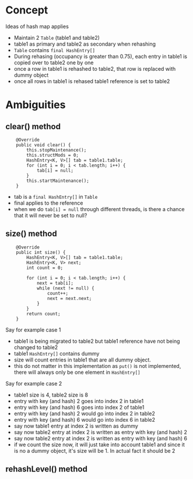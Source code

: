# Concept
Ideas of hash map applies
- Maintain 2 `Table` (table1 and table2)
- table1 as primary and table2 as secondary when rehashing
- `Table` contains `final HashEntry[]`
- During rehasing (occupancy is greater than 0.75), each entry in table1 is copied
over to table2 one by one
- once a row in table1 is rehashed to table2, that row is replaced with dummy object
- once all rows in table1 is rehased table1 reference is set to table2


# Ambiguities
## clear() method
```
    @Override
    public void clear() {
        this.stopMaintenance();
        this.structMods = 0;
        HashEntry<K, V>[] tab = table1.table;
        for (int i = 0; i < tab.length; i++) {
            tab[i] = null;
        }
        this.startMaintenance();
    }
```
- tab is a `final HashEntry[]` in `Table`
- final applies to the reference
- when we do `tab[i] = null` through different threads, is there a chance that it will never be set to null?


## size() method
```
    @Override
    public int size() {
        HashEntry<K, V>[] tab = table1.table;
        HashEntry<K, V> next;
        int count = 0;

        for (int i = 0; i < tab.length; i++) {
            next = tab[i];
            while (next != null) {
                count++;
                next = next.next;
            }
        }
        return count;
    }
```

Say for example case 1
- table1 is being migrated to table2 but table1 reference have not being changed to table2
- table1 `HashEntry[]` contains dummy
- size will count entries in table1 that are all dummy object.
- this do not matter in this implementation as `put()` is not implemented, there will always only be 
one element in `HashEntry[]`


Say for example case 2
- table1 size is 4, table2 size is 8
- entry with key (and hash) 2 goes into index 2 in table1
- entry with key (and hash) 6 goes into index 2 of table1
- entry with key (and hash) 2 would go into index 2 in table2
- entry with key (and hash) 6 would go into index 6 in table2
- say now table1 entry at index 2 is written as dummy
- say now table2 entry at index 2 is written as entry with key (and hash) 2 
- say now table2 entry at index 2 is written as entry with key (and hash) 6
- if we count the size now, it will just take into account table1 and since it is no a dummy
object, it's size will be 1. In actual fact it should be 2




## rehashLevel() method



